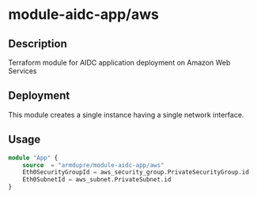 # module-aidc-app/aws

## Description
Terraform module for AIDC application deployment on Amazon Web Services

## Deployment
This module creates a single instance having a single network interface.

## Usage
```tf
module "App" {
	source  = "armdupre/module-aidc-app/aws"
	Eth0SecurityGroupId = aws_security_group.PrivateSecurityGroup.id
	Eth0SubnetId = aws_subnet.PrivateSubnet.id
}
```